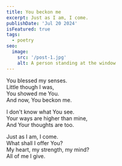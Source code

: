 ```yaml
---
title: You beckon me 
excerpt: Just as I am, I come.
publishDate: 'Jul 20 2024'
isFeatured: true
tags:
  - poetry
seo:
  image:
    src: '/post-1.jpg'
    alt: A person standing at the window
---
```

  
You blessed my senses.  
Little though I was,  
You showed me You.  
And now, You beckon me.  
  
I don't know what You see.  
Your ways are higher than mine,  
And Your thoughts are too.  

Just as I am, I come.   
What shall I offer You?  
My heart, my strength, my mind?  
All of me I give.  
 